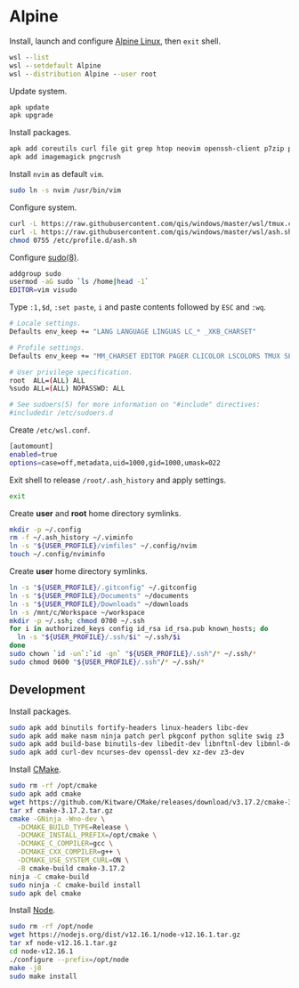 # Alpine
Install, launch and configure [Alpine Linux](https://aka.ms/wslstore), then `exit` shell.

```cmd
wsl --list
wsl --setdefault Alpine
wsl --distribution Alpine --user root
```

Update system.

```sh
apk update
apk upgrade
```

Install packages.

```sh
apk add coreutils curl file git grep htop neovim openssh-client p7zip pv pwgen sshpass sudo tmux tree tzdata
apk add imagemagick pngcrush
```

Install `nvim` as default `vim`.

```sh
sudo ln -s nvim /usr/bin/vim
```

Configure system.

```sh
curl -L https://raw.githubusercontent.com/qis/windows/master/wsl/tmux.conf -o /etc/tmux.conf
curl -L https://raw.githubusercontent.com/qis/windows/master/wsl/ash.sh -o /etc/profile.d/ash.sh
chmod 0755 /etc/profile.d/ash.sh
```

Configure [sudo(8)](http://manpages.ubuntu.com/manpages/xenial/man8/sudo.8.html).

```sh
addgroup sudo
usermod -aG sudo `ls /home|head -1`
EDITOR=vim visudo
```

Type `:1,$d`, `:set paste`, `i` and paste contents followed by `ESC` and `:wq`.

```sh
# Locale settings.
Defaults env_keep += "LANG LANGUAGE LINGUAS LC_* _XKB_CHARSET"

# Profile settings.
Defaults env_keep += "MM_CHARSET EDITOR PAGER CLICOLOR LSCOLORS TMUX SESSION USER_PROFILE"

# User privilege specification.
root  ALL=(ALL) ALL
%sudo ALL=(ALL) NOPASSWD: ALL

# See sudoers(5) for more information on "#include" directives:
#includedir /etc/sudoers.d
```

Create `/etc/wsl.conf`.

```sh
[automount]
enabled=true
options=case=off,metadata,uid=1000,gid=1000,umask=022
```

Exit shell to release `/root/.ash_history` and apply settings.

```sh
exit
```

Create **user** and **root** home directory symlinks.

```sh
mkdir -p ~/.config
rm -f ~/.ash_history ~/.viminfo
ln -s "${USER_PROFILE}/vimfiles" ~/.config/nvim
touch ~/.config/nviminfo
```

Create **user** home directory symlinks.

```sh
ln -s "${USER_PROFILE}/.gitconfig" ~/.gitconfig
ln -s "${USER_PROFILE}/Documents" ~/documents
ln -s "${USER_PROFILE}/Downloads" ~/downloads
ln -s /mnt/c/Workspace ~/workspace
mkdir -p ~/.ssh; chmod 0700 ~/.ssh
for i in authorized_keys config id_rsa id_rsa.pub known_hosts; do
  ln -s "${USER_PROFILE}/.ssh/$i" ~/.ssh/$i
done
sudo chown `id -un`:`id -gn` "${USER_PROFILE}/.ssh"/* ~/.ssh/*
sudo chmod 0600 "${USER_PROFILE}/.ssh"/* ~/.ssh/*
```

## Development
Install packages.

```sh
sudo apk add binutils fortify-headers linux-headers libc-dev
sudo apk add make nasm ninja patch perl pkgconf python sqlite swig z3
sudo apk add build-base binutils-dev libedit-dev libnftnl-dev libmnl-dev libxml2-dev
sudo apk add curl-dev ncurses-dev openssl-dev xz-dev z3-dev
```

Install [CMake](https://cmake.org/).

```sh
sudo rm -rf /opt/cmake
sudo apk add cmake
wget https://github.com/Kitware/CMake/releases/download/v3.17.2/cmake-3.17.2.tar.gz
tar xf cmake-3.17.2.tar.gz
cmake -GNinja -Wno-dev \
  -DCMAKE_BUILD_TYPE=Release \
  -DCMAKE_INSTALL_PREFIX=/opt/cmake \
  -DCMAKE_C_COMPILER=gcc \
  -DCMAKE_CXX_COMPILER=g++ \
  -DCMAKE_USE_SYSTEM_CURL=ON \
  -B cmake-build cmake-3.17.2
ninja -C cmake-build
sudo ninja -C cmake-build install
sudo apk del cmake
```

Install [Node](https://nodejs.org/).

```sh
sudo rm -rf /opt/node
wget https://nodejs.org/dist/v12.16.1/node-v12.16.1.tar.gz
tar xf node-v12.16.1.tar.gz
cd node-v12.16.1
./configure --prefix=/opt/node
make -j8
sudo make install
```
